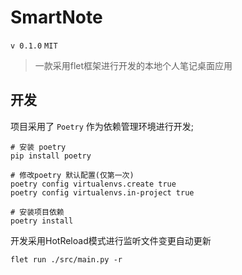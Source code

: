 # SmartNote
`v 0.1.0`
`MIT`

> 一款采用flet框架进行开发的本地个人笔记桌面应用

## 开发
项目采用了 `Poetry` 作为依赖管理环境进行开发;

```shell
# 安装 poetry
pip install poetry

# 修改poetry 默认配置(仅第一次)
poetry config virtualenvs.create true
poetry config virtualenvs.in-project true

# 安装项目依赖
poetry install
```

开发采用HotReload模式进行监听文件变更自动更新
```shell
flet run ./src/main.py -r
```
